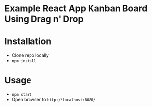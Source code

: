 # Example React App Kanban Board Using Drag n' Drop

# Installation

- Clone repo locally
- `npm install`

# Usage

- `npm start`
- Open browser to `http://localhost:8080/`

